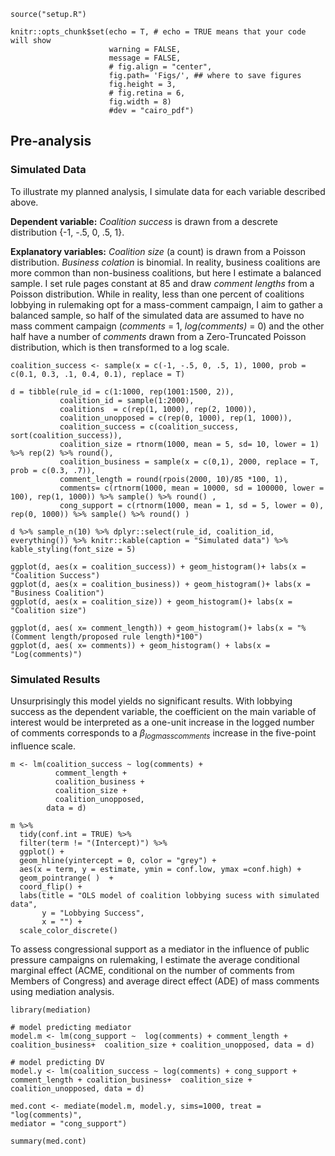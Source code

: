 

```{r setup, echo = FALSE, include = FALSE}
source("setup.R")

knitr::opts_chunk$set(echo = T, # echo = TRUE means that your code will show
                      warning = FALSE,
                      message = FALSE,
                      # fig.align = "center", 
                      fig.path= 'Figs/', ## where to save figures
                      fig.height = 3,
                      # fig.retina = 6,
                      fig.width = 8)
                      #dev = "cairo_pdf")
```

## Pre-analysis

### Simulated Data

To illustrate my planned analysis, I simulate data for each variable described above. 

**Dependent variable:** *Coalition success* is drawn from a descrete distribution {-1, -.5, 0, .5, 1}. 

**Explanatory variables:** *Coalition size* (a count) is drawn from a Poisson distribution. *Business colation* is binomial. In reality, business coalitions are more common than non-business coalitions, but here I estimate a balanced sample. I set rule pages constant at 85 and draw *comment lengths* from a Poisson distribution. While in reality, less than one percent of coalitions lobbying in rulemaking opt for a mass-comment campaign, I aim to gather a balanced sample, so half of the simulated data are assumed to have no mass comment campaign (*comments* = 1, *log(comments)* = 0) and the other half have a number of *comments* drawn from a Zero-Truncated Poisson distribution, which is then transformed to a log scale. 

```{r,  fig.width=2, fig.height=2}
coalition_success <- sample(x = c(-1, -.5, 0, .5, 1), 1000, prob = c(0.1, 0.3, .1, 0.4, 0.1), replace = T)

d = tibble(rule_id = c(1:1000, rep(1001:1500, 2)),
           coalition_id = sample(1:2000),
           coalitions  = c(rep(1, 1000), rep(2, 1000)),
           coalition_unopposed = c(rep(0, 1000), rep(1, 1000)),
           coalition_success = c(coalition_success, sort(coalition_success)), 
           coalition_size = rtnorm(1000, mean = 5, sd= 10, lower = 1) %>% rep(2) %>% round(), 
           coalition_business = sample(x = c(0,1), 2000, replace = T, prob = c(0.3, .7)), 
           comment_length = round(rpois(2000, 10)/85 *100, 1), 
           comments= c(rtnorm(1000, mean = 10000, sd = 100000, lower = 100), rep(1, 1000)) %>% sample() %>% round() , 
           cong_support = c(rtnorm(1000, mean = 1, sd = 5, lower = 0), rep(0, 1000)) %>% sample() %>% round() )

d %>% sample_n(10) %>% dplyr::select(rule_id, coalition_id, everything()) %>% knitr::kable(caption = "Simulated data") %>% kable_styling(font_size = 5)
```

```{r, hist_coalitions, fig.show="hold", fig.width=2, fig.height=2, echo=FALSE}
ggplot(d, aes(x = coalition_success)) + geom_histogram()+ labs(x = "Coalition Success")
ggplot(d, aes(x = coalition_business)) + geom_histogram()+ labs(x = "Business Coalition")
ggplot(d, aes(x = coalition_size)) + geom_histogram()+ labs(x = "Coalition size")
```

```{r, hist_comments, fig.show="hold", fig.width=3, fig.height=2, echo=FALSE}
ggplot(d, aes( x= comment_length)) + geom_histogram()+ labs(x = "% (Comment length/proposed rule length)*100")
ggplot(d, aes( x= comments)) + geom_histogram() + labs(x = "Log(comments)")
```

### Simulated Results
Unsurprisingly this model yields no significant results. With lobbying success as the dependent variable, the coefficient on the main variable of interest would be interpreted as a one-unit increase in the logged number of comments corresponds to a $\beta_{logmasscomments}$ increase in the five-point influence scale.

```{r model_success}
m <- lm(coalition_success ~ log(comments) + 
          comment_length + 
          coalition_business +  
          coalition_size + 
          coalition_unopposed, 
        data = d) 
```

```{r model_success_plot, echo=FALSE}
m %>%
  tidy(conf.int = TRUE) %>% 
  filter(term != "(Intercept)") %>% 
  ggplot() + 
  geom_hline(yintercept = 0, color = "grey") + 
  aes(x = term, y = estimate, ymin = conf.low, ymax =conf.high) + 
  geom_pointrange( )  + 
  coord_flip() +
  labs(title = "OLS model of coalition lobbying sucess with simulated data",
       y = "Lobbying Success", 
       x = "") + 
  scale_color_discrete()
```

To assess congressional support as a mediator in the influence of public pressure campaigns on rulemaking, I estimate the average conditional marginal effect (ACME, conditional on the number of comments from Members of Congress) and average direct effect (ADE) of mass comments using mediation analysis. 

```{r mediation}
library(mediation)

# model predicting mediator
model.m <- lm(cong_support ~  log(comments) + comment_length + coalition_business+  coalition_size + coalition_unopposed, data = d) 

# model predicting DV
model.y <- lm(coalition_success ~ log(comments) + cong_support + comment_length + coalition_business+  coalition_size + coalition_unopposed, data = d) 

med.cont <- mediate(model.m, model.y, sims=1000, treat = "log(comments)",
mediator = "cong_support")

summary(med.cont)
```
